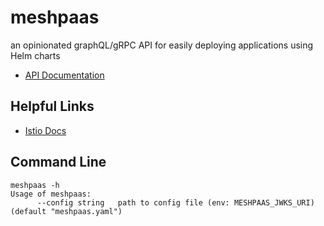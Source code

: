 # meshpaas

an opinionated graphQL/gRPC API for easily deploying applications using Helm charts

- [API Documentation](https://autom8ter.github.io/meshpaas/)

## Helpful Links
- [Istio Docs](https://istio.io/latest/)

## Command Line

```
meshpaas -h
Usage of meshpaas:
      --config string   path to config file (env: MESHPAAS_JWKS_URI) (default "meshpaas.yaml")
```

